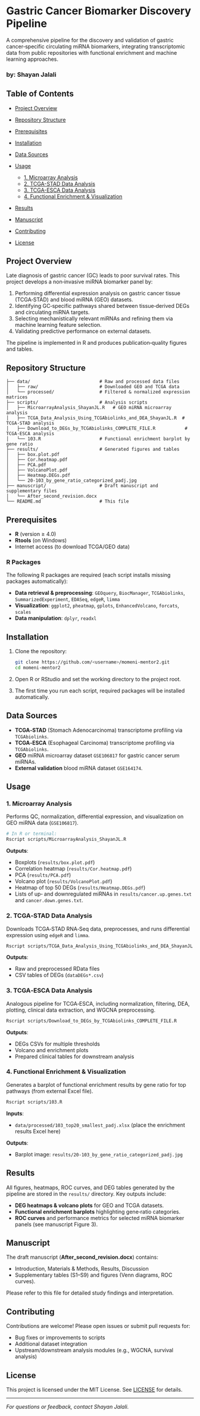 # Gastric Cancer Biomarker Discovery Pipeline

A comprehensive pipeline for the discovery and validation of gastric cancer‑specific circulating miRNA biomarkers, integrating transcriptomic data from public repositories with functional enrichment and machine learning approaches.

### by: **Shayan Jalali**

## Table of Contents

* [Project Overview](#project-overview)
* [Repository Structure](#repository-structure)
* [Prerequisites](#prerequisites)
* [Installation](#installation)
* [Data Sources](#data-sources)
* [Usage](#usage)

  * [1. Microarray Analysis](#1-microarray-analysis)
  * [2. TCGA-STAD Data Analysis](#2-tcga-stad-data-analysis)
  * [3. TCGA-ESCA Data Analysis](#3-tcga-esca-data-analysis)
  * [4. Functional Enrichment & Visualization](#4-functional-enrichment--visualization)
* [Results](#results)
* [Manuscript](#manuscript)
* [Contributing](#contributing)
* [License](#license)

## Project Overview

Late diagnosis of gastric cancer (GC) leads to poor survival rates. This project develops a non‑invasive miRNA biomarker panel by:

1. Performing differential expression analysis on gastric cancer tissue (TCGA‑STAD) and blood miRNA (GEO) datasets.
2. Identifying GC‑specific pathways shared between tissue‑derived DEGs and circulating miRNA targets.
3. Selecting mechanistically relevant miRNAs and refining them via machine learning feature selection.
4. Validating predictive performance on external datasets.

The pipeline is implemented in R and produces publication‑quality figures and tables.

## Repository Structure

```
├── data/                          # Raw and processed data files
│   ├── raw/                       # Downloaded GEO and TCGA data
│   └── processed/                 # Filtered & normalized expression matrices
├── scripts/                       # Analysis scripts
│   ├── MicroarrayAnalysis_ShayanJL.R   # GEO miRNA microarray analysis
│   ├── TCGA_Data_Analysis_Using_TCGAbiolinks_and_DEA_ShayanJL.R  # TCGA‑STAD analysis
│   ├── Download_to_DEGs_by_TCGAbiolinks_COMPLETE_FILE.R           # TCGA‑ESCA analysis
│   └── 103.R                      # Functional enrichment barplot by gene ratio
├── results/                       # Generated figures and tables
│   ├── box.plot.pdf
│   ├── Cor.heatmap.pdf
│   ├── PCA.pdf
│   ├── VolcanoPlot.pdf
│   ├── Heatmap.DEGs.pdf
│   └── 20-103_by_gene_ratio_categorized_padj.jpg
├── manuscript/                    # Draft manuscript and supplementary files
│   └── After_second_revision.docx
└── README.md                      # This file
```

## Prerequisites

* **R** (version ≥ 4.0)
* **Rtools** (on Windows)
* Internet access (to download TCGA/GEO data)

### R Packages

The following R packages are required (each script installs missing packages automatically):

* **Data retrieval & preprocessing**: `GEOquery`, `BiocManager`, `TCGAbiolinks`, `SummarizedExperiment`, `EDASeq`, `edgeR`, `limma`
* **Visualization**: `ggplot2`, `pheatmap`, `gplots`, `EnhancedVolcano`, `forcats`, `scales`
* **Data manipulation**: `dplyr`, `readxl`

## Installation

1. Clone the repository:

   ```bash
   git clone https://github.com/<username>/momeni-mentor2.git
   cd momeni-mentor2
   ```
2. Open R or RStudio and set the working directory to the project root.
3. The first time you run each script, required packages will be installed automatically.

## Data Sources

* **TCGA‑STAD** (Stomach Adenocarcinoma) transcriptome profiling via `TCGAbiolinks`.
* **TCGA‑ESCA** (Esophageal Carcinoma) transcriptome profiling via `TCGAbiolinks`.
* **GEO** miRNA microarray dataset `GSE106817` for gastric cancer serum miRNAs.
* **External validation** blood miRNA dataset `GSE164174`.

## Usage

### 1. Microarray Analysis

Performs QC, normalization, differential expression, and visualization on GEO miRNA data (`GSE106817`).

```bash
# In R or terminal:
Rscript scripts/MicroarrayAnalysis_ShayanJL.R
```

**Outputs**:

* Boxplots (`results/box.plot.pdf`)
* Correlation heatmap (`results/Cor.heatmap.pdf`)
* PCA (`results/PCA.pdf`)
* Volcano plot (`results/VolcanoPlot.pdf`)
* Heatmap of top 50 DEGs (`results/Heatmap.DEGs.pdf`)
* Lists of up‐ and downregulated miRNAs in `results/cancer.up.genes.txt` and `cancer.down.genes.txt`.

### 2. TCGA‑STAD Data Analysis

Downloads TCGA‑STAD RNA‑Seq data, preprocesses, and runs differential expression using `edgeR` and `limma`.

```bash
Rscript scripts/TCGA_Data_Analysis_Using_TCGAbiolinks_and_DEA_ShayanJL.R
```

**Outputs**:

* Raw and preprocessed RData files
* CSV tables of DEGs (`dataDEGs*.csv`)

### 3. TCGA‑ESCA Data Analysis

Analogous pipeline for TCGA‑ESCA, including normalization, filtering, DEA, plotting, clinical data extraction, and WGCNA preprocessing.

```bash
Rscript scripts/Download_to_DEGs_by_TCGAbiolinks_COMPLETE_FILE.R
```

**Outputs**:

* DEGs CSVs for multiple thresholds
* Volcano and enrichment plots
* Prepared clinical tables for downstream analysis

### 4. Functional Enrichment & Visualization

Generates a barplot of functional enrichment results by gene ratio for top pathways (from external Excel file).

```bash
Rscript scripts/103.R
```

**Inputs**:

* `data/processed/103_top20_smallest_padj.xlsx` (place the enrichment results Excel here)

**Outputs**:

* Barplot image: `results/20-103_by_gene_ratio_categorized_padj.jpg`

## Results

All figures, heatmaps, ROC curves, and DEG tables generated by the pipeline are stored in the `results/` directory. Key outputs include:

* **DEG heatmaps & volcano plots** for GEO and TCGA datasets.
* **Functional enrichment barplots** highlighting gene‐ratio categories.
* **ROC curves** and performance metrics for selected miRNA biomarker panels (see manuscript Figure 3).

## Manuscript

The draft manuscript (**After\_second\_revision.docx**) contains:

* Introduction, Materials & Methods, Results, Discussion
* Supplementary tables (S1–S9) and figures (Venn diagrams, ROC curves).

Please refer to this file for detailed study findings and interpretation.

## Contributing

Contributions are welcome! Please open issues or submit pull requests for:

* Bug fixes or improvements to scripts
* Additional dataset integration
* Upstream/downstream analysis modules (e.g., WGCNA, survival analysis)

## License

This project is licensed under the MIT License. See [LICENSE](LICENSE) for details.

---

*For questions or feedback, contact Shayan Jalali.*
